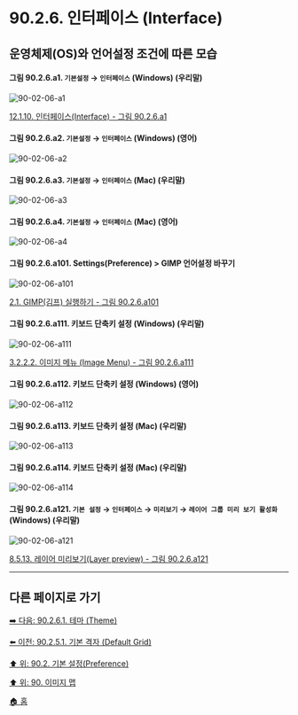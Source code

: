# 90.2.6. 인터페이스 (Interface)
## 운영체제(OS)와 언어설정 조건에 따른 모습
<a id="90-02-06-a1"></a>

#### 그림 90.2.6.a1. `기본설정` → `인터페이스` (Windows) (우리말)
![90-02-06-a1](https://github.com/wonder13662/gimp/assets/15767104/8b897aaf-5e2d-4fb7-91c7-0700fd0bdb75)

[12.1.10. 인터페이스(Interface) - 그림 90.2.6.a1](./12-01-10-00-interface.md#90-02-06-a1)

<a id="90-02-06-a2"></a>

#### 그림 90.2.6.a2. `기본설정` → `인터페이스` (Windows) (영어)
![90-02-06-a2](https://github.com/wonder13662/gimp/assets/15767104/21f5e7e3-04f6-42d5-beac-ee2dd85e6c02)

<a id="90-02-06-a3"></a>

#### 그림 90.2.6.a3. `기본설정` → `인터페이스` (Mac) (우리말)
![90-02-06-a3](https://github.com/wonder13662/gimp/assets/15767104/dc5aeeed-4c19-436e-a4a2-617e9d954d54)

<a id="90-02-06-a4"></a>

#### 그림 90.2.6.a4. `기본설정` → `인터페이스` (Mac) (영어)
![90-02-06-a4](https://github.com/wonder13662/gimp/assets/15767104/393d7430-e88b-4512-95fd-d94a65ddddd7)

<a id="90-02-06-a101"></a>

#### 그림 90.2.6.a101. Settings(Preference) > GIMP 언어설정 바꾸기
![90-02-06-a101](https://github.com/wonder13662/gimp/assets/15767104/8a58b8e2-270c-4983-b65d-a9f7b4b6ce1a)

[2.1. GIMP(김프) 실행하기 - 그림 90.2.6.a101](./02-01-00-running-gimp.md#90-02-06-a101)

<a id="90-02-06-a111"></a>

#### 그림 90.2.6.a111. 키보드 단축키 설정 (Windows) (우리말)
![90-02-06-a111](https://github.com/wonder13662/gimp/assets/15767104/800d56b6-e120-4022-b483-9e403c229425)

[3.2.2.2. 이미지 메뉴 (Image Menu) - 그림 90.2.6.a111](./03-02-02-02-image-menu.md#90-02-06-a111)

<a id="90-02-06-a112"></a>

#### 그림 90.2.6.a112. 키보드 단축키 설정 (Windows) (영어)
![90-02-06-a112](https://github.com/wonder13662/gimp/assets/15767104/af673ce5-a2f9-48ed-8ecc-7ac71b3db125)

<a id="90-02-06-a113"></a>

#### 그림 90.2.6.a113. 키보드 단축키 설정 (Mac) (우리말)
![90-02-06-a113](https://github.com/wonder13662/gimp/assets/15767104/f80dc27a-e272-4b36-98dd-776bef256046)

<a id="90-02-06-a114"></a>

#### 그림 90.2.6.a114. 키보드 단축키 설정 (Mac) (우리말)
![90-02-06-a114](https://github.com/wonder13662/gimp/assets/15767104/6184f674-34dd-4ad4-b584-877e77516c42)

<a id="90-02-06-a121"></a>

#### 그림 90.2.6.a121. `기본 설정` → `인터페이스` → `미리보기` → `레이어 그룹 미리 보기 활성화` (Windows) (우리말)
![90-02-06-a121](https://github.com/wonder13662/gimp/assets/15767104/367baff3-6646-4b4e-a7e6-a0787f7e1350)

[8.5.13. 레이어 미리보기(Layer preview) - 그림 90.2.6.a121](./08-05-13-layer_preview.md#90-02-06-a121)

***

## 다른 페이지로 가기

[➡️ 다음: 90.2.6.1. 테마 (Theme)](./90-02-06-01-theme.md)

[⬅️ 이전: 90.2.5.1. 기본 격자 (Default Grid)](./90-02-05-01-default-grid.md)

[⬆️ 위: 90.2. 기본 설정(Preference)](./90-02-00-preference.md)

[⬆️ 위: 90. 이미지 맵](./90-00-image-map.md)

[🏠 홈](./00-home.md)
